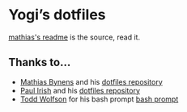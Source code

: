 # Yogi’s dotfiles

[mathias's readme](https://github.com/mathiasbynens/dotfiles/) is the source, read it.


## Thanks to…

* [Mathias Bynens](http://mathiasbynens.be/) and his [dotfiles repository](https://github.com/cowboy/dotfiles)
* [Paul Irish](http://www.paulirish.com/) and his [dotfiles repository](https://github.com/paulirish/dotfiles)
* [Todd Wolfson](http://twolfson.com/2013-08-15-sexy-bash-prompt) for his bash prompt [bash prompt](https://github.com/twolfson/sexy-bash-prompt)
